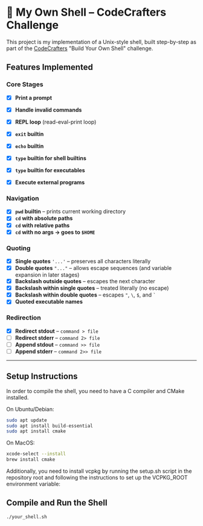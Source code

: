 # 🐚 My Own Shell – CodeCrafters Challenge

This project is my implementation of a Unix-style shell, built step-by-step as part of the [CodeCrafters](https://codecrafters.io) "Build Your Own Shell" challenge.

## Features Implemented

### Core Stages
- [x] **Print a prompt**  
- [x] **Handle invalid commands**
- [x] **REPL loop** (read-eval-print loop)
- [x] **`exit` builtin**
- [x] **`echo` builtin**
- [x] **`type` builtin for shell builtins**
- [x] **`type` builtin for executables**
- [x] **Execute external programs**


### Navigation
- [x] **`pwd` builtin** – prints current working directory
- [x] **`cd` with absolute paths**
- [x] **`cd` with relative paths**
- [x] **`cd` with no args → goes to `$HOME`**

### Quoting
- [x] **Single quotes** `'...'` – preserves all characters literally
- [x] **Double quotes** `"..."` – allows escape sequences (and variable expansion in later stages)
- [x] **Backslash outside quotes** – escapes the next character
- [x] **Backslash within single quotes** – treated literally (no escape)
- [x] **Backslash within double quotes** – escapes `"`, `\`, `$`, and `` ` ``
- [x] **Quoted executable names**

### Redirection
- [x] **Redirect stdout** – `command > file`
- [ ] **Redirect stderr** – `command 2> file`
- [ ] **Append stdout** – `command >> file`
- [ ] **Append stderr** – `command 2>> file`

---

## Setup Instructions

In order to compile the shell, you need to have a C compiler and CMake installed.

On Ubuntu/Debian:

```bash
sudo apt update
sudo apt install build-essential
sudo apt install cmake
```

On MacOS:

```bash
xcode-select --install
brew install cmake
```

Additionally, you need to install vcpkg by running the setup.sh script in the repository root and following the instructions to set up the VCPKG_ROOT environment variable:

## Compile and Run the Shell

```bash
./your_shell.sh
```